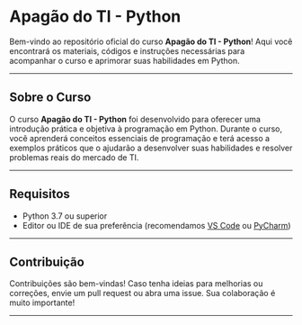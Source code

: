 # Apagão do TI - Python

Bem-vindo ao repositório oficial do curso **Apagão do TI - Python**! Aqui você encontrará os materiais, códigos e instruções necessárias para acompanhar o curso e aprimorar suas habilidades em Python.

---

## **Sobre o Curso**

O curso **Apagão do TI - Python** foi desenvolvido para oferecer uma introdução prática e objetiva à programação em Python. Durante o curso, você aprenderá conceitos essenciais de programação e terá acesso a exemplos práticos que o ajudarão a desenvolver suas habilidades e resolver problemas reais do mercado de TI.

---

## **Requisitos**

- Python 3.7 ou superior
- Editor ou IDE de sua preferência (recomendamos [VS Code](https://code.visualstudio.com/) ou [PyCharm](https://www.jetbrains.com/pycharm/))

---

## **Contribuição**

Contribuições são bem-vindas! Caso tenha ideias para melhorias ou correções, envie um pull request ou abra uma issue. Sua colaboração é muito importante!

---
